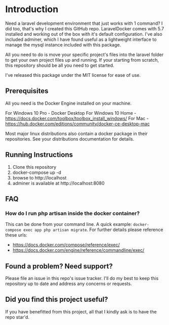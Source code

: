 # Introduction
Need a laravel development environment that just works with 1 command? I did too, that's why I created this GitHub repo.
LaravelDocker comes with 5.7 installed and working out of the box with it's default configuration. I've also included adminer,
which I have found useful as a lightweight interface to manage the mysql instance included with this package.

All you need to do is move your specific project's files into the laravel folder to get your own project files up and running.
If your starting from scratch, this repository should be all you need to get started.

I've released this package under the MIT license for ease of use. 

## Prerequisites
All you need is the Docker Engine installed on your machine.

For Windows 10 Pro - Docker Desktop
For Windows 10 Home - https://docs.docker.com/toolbox/toolbox_install_windows/
For Mac - https://hub.docker.com/editions/community/docker-ce-desktop-mac

Most major linux distributions also contain a docker package in their repositories. See your distributions documentation for details.

## Running Instructions

1) Clone this repository
2) docker-compose up -d
3) browse to http://localhost
4) adminer is available at http://localhost:8080

## FAQ

### How do I run php artisan inside the docker container?

This can be done from your command line. A quick example: `docker-compose exec app php artisan migrate`. For further details please reference these urls: 

* https://docs.docker.com/compose/reference/exec/
* https://docs.docker.com/engine/reference/commandline/exec/

## Found a problem? Need support?
Please file an issue in this repo's issue tracker. I'll do my best to keep this repository up to date and address any concerns or requests.

## Did you find this project useful?
If you have benefitted from this project, all that I kindly ask is to have the repo star'd.
